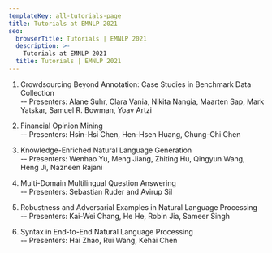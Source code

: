 ```yaml
---
templateKey: all-tutorials-page
title: Tutorials at EMNLP 2021
seo:
  browserTitle: Tutorials | EMNLP 2021
  description: >-
    Tutorials at EMNLP 2021
  title: Tutorials | EMNLP 2021
---
```


1. Crowdsourcing Beyond Annotation: Case Studies in Benchmark Data Collection   
-- Presenters: Alane Suhr, Clara Vania, Nikita Nangia, Maarten Sap, Mark Yatskar, Samuel R. Bowman, Yoav Artzi

2. Financial Opinion Mining   
-- Presenters: Hsin-Hsi Chen, Hen-Hsen Huang, Chung-Chi Chen

3. Knowledge-Enriched Natural Language Generation   
-- Presenters: Wenhao Yu, Meng Jiang, Zhiting Hu, Qingyun Wang, Heng Ji, Nazneen Rajani

4. Multi-Domain Multilingual Question Answering   
-- Presenters: Sebastian Ruder and Avirup Sil

5. Robustness and Adversarial Examples in Natural Language Processing    
-- Presenters: Kai-Wei Chang, He He, Robin Jia, Sameer Singh

6. Syntax in End-to-End Natural Language Processing   
-- Presenters: Hai Zhao, Rui Wang, Kehai Chen
